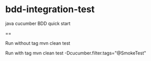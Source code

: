 # bdd-integration-test
java cucumber BDD quick start

== 

Run without tag
mvn clean test

Run with tag
mvn clean test -Dcucumber.filter.tags="@SmokeTest"